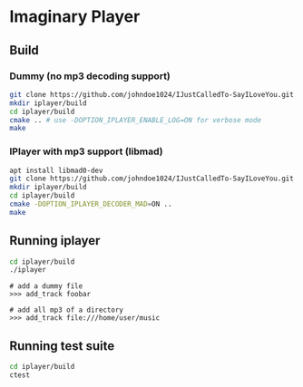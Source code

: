 # Imaginary Player

## Build

### Dummy (no mp3 decoding support)
```bash
git clone https://github.com/johndoe1024/IJustCalledTo-SayILoveYou.git iplayer
mkdir iplayer/build
cd iplayer/build
cmake .. # use -DOPTION_IPLAYER_ENABLE_LOG=ON for verbose mode
make
```

### IPlayer with mp3 support (libmad)
```bash
apt install libmad0-dev
git clone https://github.com/johndoe1024/IJustCalledTo-SayILoveYou.git iplayer
mkdir iplayer/build
cd iplayer/build
cmake -DOPTION_IPLAYER_DECODER_MAD=ON ..
make
```

## Running iplayer
```bash
cd iplayer/build
./iplayer
```

```
# add a dummy file
>>> add_track foobar

# add all mp3 of a directory
>>> add_track file:///home/user/music

```

## Running test suite
```bash
cd iplayer/build
ctest
```
